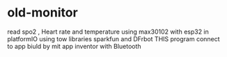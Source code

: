 # old-monitor
read spo2 , Heart rate and temperature using max30102 with esp32 in platformIO using tow libraries sparkfun and DFrbot
THIS program connect to app biuld by mit app inventor with Bluetooth 
